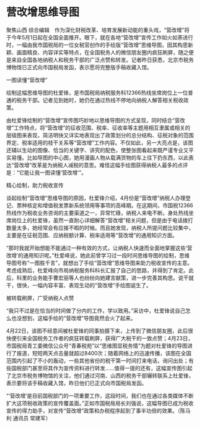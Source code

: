 # 营改增思维导图


聚焦山西 综合编辑　作为深化财税改革、培育发展新动能的重头戏，“营改增”将于今年5月1日起在全国全面推开。眼下，就在各地“营改增”宣传工作如火如荼进行时，一幅由我市国税局的一位女税官创作的手绘版“营改增”思维导图，因其构思新颖、画面精良、内容详实等特点，在全国税务人的微信朋友圈内疯狂刷屏，随之便是来自全国各地纳税人和税务干部的广泛点赞和转发。记者昨日获悉，北京市税务博物馆已正式向市国税局发函，表示愿将完整版手稿收藏入馆。

一图读懂“营改增”

绘制这幅思维导图的杜爱锋，是市国税局纳税服务科12366热线坐席岗位上一位普通的税务干部。记者见到她时，她仍在通过热线不停地向纳税人解答相关税收政策。

由杜爱锋绘制的“营改增”宣传图巧妙地以思维导图的方式呈现，同时结合“营改增”工作特点，将“营改增”的征收范围、税率、征收率等主题用相互隶属或相关的层级图来表现，简洁明快又详实地表现出了政策划分的总分结构、征税对象的范围界定、税率适用的枝干关系等“营改增”工作内容。不仅如此，另一大亮点是，该图还辅以生动的图像、恰当的关键字、讲究的配色，使整张图看起来既严谨专业又平实易懂。比如导图的中心图，她用漫画人物从载满货物的车上往下扔东西，以此表达“营改增”改革是为纳税人减税的意思。难怪这幅手绘图获得纳税人最多的点评是：“它能让我一图读懂‘营改增’”。

精心绘制，助力税收宣传

谈起绘制“营改增”思维导图的原因，杜爱锋介绍，4月份是“营改增”纳税人办理登记、票种核定和增值税发票新系统领用等事项的高峰期。在这期间，市国税12366热线作为税收业务咨询的主要渠道之一，异常忙碌，纳税人来电不断。身处热线坐席岗位上的杜爱锋，虽然一直耐心详细解答“营改增”相关问题，但是由于电话拨打数量太多，她经常会有应接不暇的时候。而且她发现，纳税人所提问题比较集中，主要是在征税范围、应纳税额计算、税率适用等“营改增”的通用知识方面。

“那时我就开始想能不能通过一种有效的方式，让纳税人快速而全面地掌握这些‘营改增’的通用知识呢。”杜爱峰说，她此前曾学习过一段时间思维导图的绘制，思维导图号称“一图胜千言”，就想出了手绘“营改增”思维导图来助力税收宣传的主意。考虑成熟后，杜爱峰向市局纳税服务科科长汇报了自己的思路，并得到了肯定。此后，科里的业务能手曹宏丽等人也纷纷向她建言献策，进一步完善其构思。说干就干，很快，一幅内容丰富、表现生动的“营改增”手绘图诞生了。

被转载刷屏，广受纳税人点赞

“我只不过是在恰当的时间做了分内的工作，学以致用。”采访中，杜爱锋说自己怎么也没想到，这幅手绘的“营改增”导图竟然会火了起来。

4月22日，该图不经意间被杜爱锋的同事拍摄下来，上传到了微信朋友圈，此后很快便引来全国税务工作者的疯狂转载刷屏，获得广大税干的一致点赞；4月23日，市国税局青工委微信公众号“青春税苑”以“思维图显税务情”为题对杜爱锋的导图进行了报道，短短两天点击量就超过8400次；随着网络上的迅速传播，该图在全国范围内引起了不小的轰动，一些其他省份的税干第一时间打来电话，询问出处；有些国税部门甚至将其作为宣传资料进行转发……值得一提的还有，这幅宣传图引起了北京市税务博物馆的关注，他们通过河南、山西的税务干部辗转联系上杜爱锋，表示要将该手稿收藏入馆，昨日他们已正式向市国税局发函。

“‘营改增’是目前国税部门的一项重要工作，这段时间，我们也在通过各类媒体不断扩大这项税收政策的宣传覆盖面。”正如市国税局局长刘强说，这幅导图已成为税收宣传的得力助手，对宣传“营改增”政策和办税程序起到了事半功倍的效果。（陈马利 通讯员 常建军）
